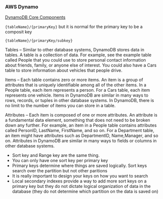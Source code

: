 ### AWS Dynamo 

[DynamoDB Core Components](https://docs.aws.amazon.com/amazondynamodb/latest/developerguide/HowItWorks.CoreComponents.html#HowItWorks.CoreComponents.SecondaryIndexes)

`{tableName}/{primaryKey}` but it is normal for the primary key to be a composit key

`{tableName}/{primaryKey/subkey}`

Tables – Similar to other database systems, DynamoDB stores data in tables. A table is a collection of data. For example, see the example table called People that you could use to store personal contact information about friends, family, or anyone else of interest. You could also have a Cars table to store information about vehicles that people drive.

Items – Each table contains zero or more items. An item is a group of attributes that is uniquely identifiable among all of the other items. In a People table, each item represents a person. For a Cars table, each item represents one vehicle. Items in DynamoDB are similar in many ways to rows, records, or tuples in other database systems. In DynamoDB, there is no limit to the number of items you can store in a table.

Attributes – Each item is composed of one or more attributes. An attribute is a fundamental data element, something that does not need to be broken down any further. For example, an item in a People table contains attributes called PersonID, LastName, FirstName, and so on. For a Department table, an item might have attributes such as DepartmentID, Name,Manager, and so on. Attributes in DynamoDB are similar in many ways to fields or columns in other database systems.

- Sort key and Range key are the same thing.
- You can only have one sort key per primary key
- Primary keys determine where things are saved logically. Sort keys search over the partition but not other paritions 
- It is really important to design your keys on how you want to search
- Local secondary indexes provide a way to add more sort keys on a primary key but they do not dictate logical organization of data in the database (they do not determine which partition on the data is saved on)

